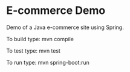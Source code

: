 # E-commerce Demo

Demo of a Java e-commerce site using Spring. 

To build type:
  mvn compile

To test type:
  mvn test

To run type:
  mvn spring-boot:run
